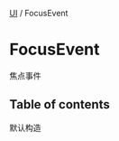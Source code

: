 [UI](../modules/UI.UI.md) / FocusEvent

# FocusEvent <Badge type="tip" text="Class" /> <Score text="FocusEvent" />

焦点事件

## Table of contents

默认构造
